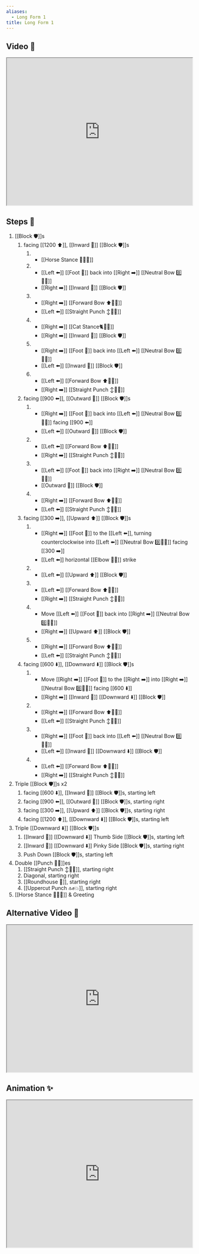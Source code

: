 ```yaml
---
aliases:
  - Long Form 1
title: Long Form 1
---
```


## Video 🎥

<iframe src="https://www.youtube.com/embed/Kfz8FRR9-IE" width="100%" height="400"></iframe>

## Steps 👣

1. [[Block 🛡️]]s
	1. facing [[1200 ⬆️]], [[Inward 🔽]] [[Block 🛡️]]s 
	    1. - [[Horse Stance 🏇🧍‍♂️]] 
		2. - [[Left ⬅️]] [[Foot 🦶]] back into [[Right ➡️]] [[Neutral Bow 0️⃣🧍‍♂️]] 
            - [[Right ➡️]] [[Inward 🔽]] [[Block 🛡️]] 
		3. - [[Right ➡️]] [[Forward Bow ⬆️🧍‍♂️]] 
		    - [[Left ⬅️]] [[Straight Punch ↕️👊💥]] 
		4. - [[Right ➡️]] [[Cat Stance🐈🧍‍♂️]] 
		    - [[Right ➡️]] [[Inward 🔽]] [[Block 🛡️]] 
		5. - [[Right ➡️]] [[Foot 🦶]] back into [[Left ⬅️]] [[Neutral Bow 0️⃣🧍‍♂️]] 
		    - [[Left ⬅️]] [[Inward 🔽]] [[Block 🛡️]] 
		6. - [[Left ⬅️]] [[Forward Bow ⬆️🧍‍♂️]] 
		    - [[Right ➡️]] [[Straight Punch ↕️👊💥]]
    2. facing [[900 ⬅️]], [[Outward 🔼]] [[Block 🛡️]]s 
		1. - [[Right ➡️]] [[Foot 🦶]] back into [[Left ⬅️]] [[Neutral Bow 0️⃣🧍‍♂️]] facing [[900 ⬅️]] 
		    - [[Left ⬅️]] [[Outward 🔼]] [[Block 🛡️]] 
		2. - [[Left ⬅️]] [[Forward Bow ⬆️🧍‍♂️]] 
		    - [[Right ➡️]] [[Straight Punch ↕️👊💥]] 
		3. - [[Left ⬅️]] [[Foot 🦶]] back into [[Right ➡️]] [[Neutral Bow 0️⃣🧍‍♂️]] 
			- [[Outward 🔼]] [[Block 🛡️]] 
		4. - [[Right ➡️]] [[Forward Bow ⬆️🧍‍♂️]] 
			- [[Left ⬅️]] [[Straight Punch ↕️👊💥]]
	3. facing [[300 ➡️]], [[Upward ⬆️]] [[Block 🛡️]]s 
		1. - [[Right ➡️]] [[Foot 🦶]] to the [[Left ⬅️]], turning counterclockwise into [[Left ⬅️]] [[Neutral Bow 0️⃣🧍‍♂️]] facing [[300 ➡️]] 
			- [[Left ⬅️]] horizontal [[Elbow 💪💥]] strike 
		2. - [[Left ⬅️]] [[Upward ⬆️]] [[Block 🛡️]] 
		3. - [[Left ⬅️]] [[Forward Bow ⬆️🧍‍♂️]] 
			- [[Right ➡️]] [[Straight Punch ↕️👊💥]] 
		4. - Move [[Left ⬅️]] [[Foot 🦶]] back into [[Right ➡️]] [[Neutral Bow 0️⃣🧍‍♂️]] 
			- [[Right ➡️]] [[Upward ⬆️]] [[Block 🛡️]] 
		5. - [[Right ➡️]] [[Forward Bow ⬆️🧍‍♂️]] 
			- [[Left ⬅️]] [[Straight Punch ↕️👊💥]]
	4. facing [[600 ⬇️]], [[Downward ⬇️]] [[Block 🛡️]]s 
		1. - Move [[Right ➡️]] [[Foot 🦶]] to the [[Right ➡️]] into [[Right ➡️]] [[Neutral Bow 0️⃣🧍‍♂️]] facing [[600 ⬇️]] 
			- [[Right ➡️]] [[Inward 🔽]] [[Downward ⬇️]] [[Block 🛡️]] 
		2. - [[Right ➡️]] [[Forward Bow ⬆️🧍‍♂️]] 
			- [[Left ⬅️]] [[Straight Punch ↕️👊💥]] 
		3. - [[Right ➡️]] [[Foot 🦶]] back into [[Left ⬅️]] [[Neutral Bow 0️⃣🧍‍♂️]] 
			- [[Left ⬅️]] [[Inward 🔽]] [[Downward ⬇️]] [[Block 🛡️]] 
		4. - [[Left ⬅️]] [[Forward Bow ⬆️🧍‍♂️]] 
			- [[Right ➡️]] [[Straight Punch ↕️👊💥]]
2. Triple [[Block 🛡️]]s x2
	1. facing [[600 ⬇️]], [[Inward 🔽]] [[Block 🛡️]]s, starting left
	2. facing [[900 ⬅️]], [[Outward 🔼]] [[Block 🛡️]]s, starting right
	3. facing [[300 ➡️]], [[Upward ⬆️]] [[Block 🛡️]]s, starting right
	4. facing [[1200 ⬆️]], [[Downward ⬇️]] [[Block 🛡️]]s, starting left
3. Triple [[Downward ⬇️]] [[Block 🛡️]]s
	1. [[Inward 🔽]] [[Downward ⬇️]] Thumb Side [[Block 🛡️]]s, starting left
	2. [[Inward 🔽]] [[Downward ⬇️]] Pinky Side [[Block 🛡️]]s, starting right
	3. Push Down [[Block 🛡️]]s, starting left
4. Double [[Punch 👊💥]]es
	1. [[Straight Punch ↕️👊💥]], starting right
	2. Diagonal, starting right
	3. [[Roundhouse 🔄]], starting right
	4. [[Uppercut Punch 🔝✊💥]], starting right
5. [[Horse Stance 🏇🧍‍♂️]] & Greeting

## Alternative Video 🎥

<iframe src="https://www.youtube.com/embed/ZtmvWpdK84E" width="100%" height="400"></iframe>

## Animation ✨

<iframe src="https://realjohndoe.github.io/kenpo-notes/animation/long-form-1" width="100%" height="400"></iframe>